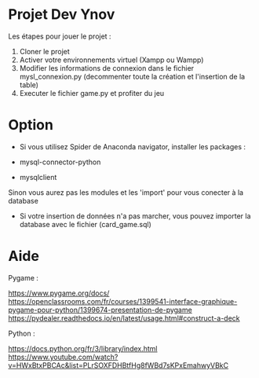# Projet Dev Ynov

Les étapes pour jouer le projet :

1. Cloner le projet 
2. Activer votre environnements virtuel (Xampp ou Wampp)
3. Modifier les informations de connexion dans le fichier mysl_connexion.py (decommenter toute la création et l'insertion de la table)
4. Executer le fichier game.py et profiter du jeu


# Option
- Si vous utilisez Spider de Anaconda navigator, installer les packages :

 - mysql-connector-python
 - mysqlclient

Sinon vous aurez pas les modules et les 'import' pour vous conecter à la database

- Si votre insertion de données n'a pas marcher, vous pouvez importer la database avec le fichier (card_game.sql)

# Aide
 
Pygame : 

https://www.pygame.org/docs/
https://openclassrooms.com/fr/courses/1399541-interface-graphique-pygame-pour-python/1399674-presentation-de-pygame
https://pydealer.readthedocs.io/en/latest/usage.html#construct-a-deck

Python : 

https://docs.python.org/fr/3/library/index.html
https://www.youtube.com/watch?v=HWxBtxPBCAc&list=PLrSOXFDHBtfHg8fWBd7sKPxEmahwyVBkC
